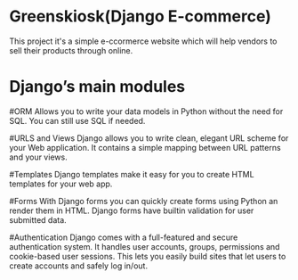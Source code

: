 # Greenskiosk(Django E-commerce)
This project it's a simple e-ccormerce website which will help vendors to sell their products through online.


# Django’s main modules
 #ORM
Allows you to write your data models in Python without the need for SQL. You can still use SQL if needed.

 #URLS and Views
Django allows you to write clean, elegant URL scheme for your Web application.
It contains a simple mapping between URL patterns and your views.

 #Templates
Django templates make it easy for you to create HTML templates for your web app.

 #Forms
With Django forms you can quickly create forms using Python an render them in HTML. Django forms have builtin validation for user submitted data.

 #Authentication
Django comes with a full-featured and secure authentication system. It handles user accounts, groups, permissions and cookie-based user sessions. This lets you easily build sites that let users to create accounts and safely log in/out.



